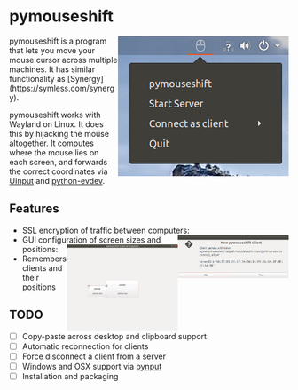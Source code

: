 # pymouseshift
<img align="right" width="308" height="252" src="https://github.com/jamesgao/pymouseshift/raw/master/screenshot_tray.png">
pymouseshift is a program that lets you move your mouse cursor across multiple machines. It has similar functionality as [Synergy](https://symless.com/synergy).

pymouseshift works with Wayland on Linux. It does this by hijacking the mouse altogether. It computes where the mouse lies on each screen, and forwards the correct coordinates via [UInput](https://www.kernel.org/doc/html/v4.12/input/uinput.html) and [python-evdev](https://python-evdev.readthedocs.io/en/latest/).

## Features
- SSL encryption of traffic between computers: <img align="right" width="200" src="https://github.com/jamesgao/pymouseshift/raw/master/screenshot_ssl.png">
- GUI configuration of screen sizes and positions: <img align="right" width="200" src="https://github.com/jamesgao/pymouseshift/raw/master/screenshot_pref.png">
- Remembers clients and their positions

## TODO
- [ ] Copy-paste across desktop and clipboard support
- [ ] Automatic reconnection for clients
- [ ] Force disconnect a client from a server
- [ ] Windows and OSX support via [pynput](https://pynput.readthedocs.io/en/latest/)
- [ ] Installation and packaging
